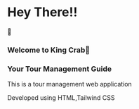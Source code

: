 <h1>Hey There!!</h1>🫡

<h3>Welcome to King Crab🦀</h3>
<h3>Your Tour Management Guide</h3>

<p>This is a tour management web application</p>
<p>Developed using HTML,Tailwind CSS</p>
